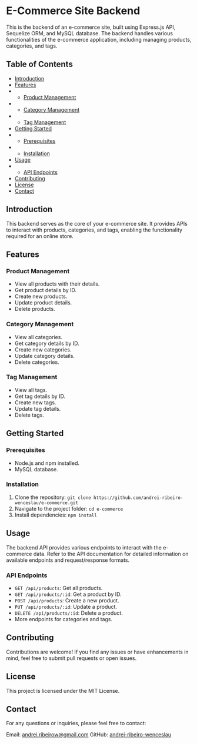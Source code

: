 # E-Commerce Site Backend

This is the backend of an e-commerce site, built using Express.js API, Sequelize ORM, and MySQL database. The backend handles various functionalities of the e-commerce application, including managing products, categories, and tags.

## Table of Contents

- [Introduction](#introduction)
- [Features](#features)
- - [Product Management](#product-management)
- - [Category Management](#category-management)
- - [Tag Management](#tag-management)
- [Getting Started](#getting-started)
- - [Prerequisites](#prerequisites)
- - [Installation](#installation)
- [Usage](#usage)
- - [API Endpoints](#api-endpoints)
- [Contributing](#contributing)
- [License](#license)
- [Contact](#contact)

## Introduction

This backend serves as the core of your e-commerce site. It provides APIs to interact with products, categories, and tags, enabling the functionality required for an online store.

## Features

### Product Management

- View all products with their details.
- Get product details by ID.
- Create new products.
- Update product details.
- Delete products.

### Category Management

- View all categories.
- Get category details by ID.
- Create new categories.
- Update category details.
- Delete categories.

### Tag Management

- View all tags.
- Get tag details by ID.
- Create new tags.
- Update tag details.
- Delete tags.

## Getting Started

### Prerequisites

- Node.js and npm installed.
- MySQL database.

### Installation

1. Clone the repository: `git clone https://github.com/andrei-ribeiro-wenceslau/e-commerce.git`
2. Navigate to the project folder: `cd e-commerce`
3. Install dependencies: `npm install`

## Usage
The backend API provides various endpoints to interact with the e-commerce data. Refer to the API documentation for detailed information on available endpoints and request/response formats.

### API Endpoints
- `GET /api/products`: Get all products.
- `GET /api/products/:id`: Get a product by ID.
- `POST /api/products`: Create a new product.
- `PUT /api/products/:id`: Update a product.
- `DELETE /api/products/:id`: Delete a product.
- More endpoints for categories and tags.

## Contributing
Contributions are welcome! If you find any issues or have enhancements in mind, feel free to submit pull requests or open issues.

## License
This project is licensed under the MIT License.

## Contact
For any questions or inquiries, please feel free to contact:

Email: andrei.ribeirow@gmail.com
GitHub: [andrei-ribeiro-wenceslau](https://github.com/andrei-ribeiro-wenceslau)
